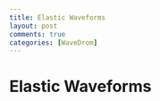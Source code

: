 ```yaml
---
title: Elastic Waveforms
layout: post
comments: true
categories: [WaveDrom]
---
```


# Elastic Waveforms
